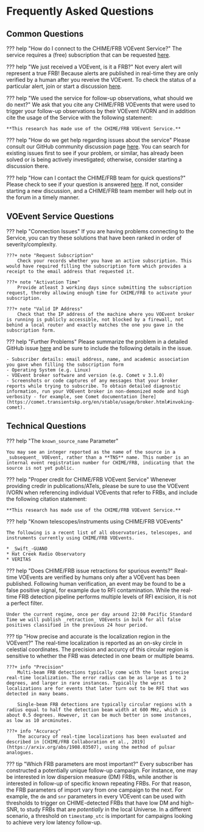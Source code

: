 # Frequently Asked Questions

## Common Questions
??? help "How do I connect to the CHIME/FRB VOEvent Service?"
    The service requires a (free) subscription that can be requested [here](https://chime-frb.ca/voevents). 

??? help "We just received a VOEvent, is it a FRB?"
    Not every alert will represent a true FRB! Because alerts are published in real-time they are only verified by a human after you reveive the VOEvent. To check the status of a particular alert, join or start a discussion [here](https://github.com/chime-frb-open-data/community/discussions).

??? help "We used the service for follow-up observations, what should we do next?"
    We ask that you cite any CHIME/FRB VOEvents that were used to trigger your follow-up observations by their VOEvent IVORN and in addition cite the usage of the Service with the following statement: 
    
    **This research has made use of the CHIME/FRB VOEvent Service.**

??? help "How do we get help regarding issues about the service"
    Please consult our GitHub community discussion page [here](https://github.com/chime-frb-open-data/community/discussions). You can search for existing issues first to see if your problem, or similar, has already been solved or is being actively investigated; otherwise, consider starting a discussion there.

??? help "How can I contact the CHIME/FRB team for quick questions?"
    Please check to see if your question is answered [here](https://github.com/chime-frb-open-data/community/discussions). If not, consider starting a new discussion, and a CHIME/FRB team member will help out in the forum in a timely manner.


## VOEvent Service Questions
??? help "Connection Issues"
    If you are having problems connecting to the Service, you can try these solutions that have been ranked in order of severity/complexity.

    ???+ note "Request Subscription"
        Check your records whether you have an active subscription. This would have required filling the subscription form which provides a receipt to the email address that requested it.

    ???+ note "Activation Time"
        Provide atleast 3 working days since submitting the subscription request, thereby allowing enough time for CHIME/FRB to activate your subscription.

    ???+ note "Valid IP Address"
        Check that the IP address of the machine where you VOEvent broker is running is publicly accessible, not blocked by a firewall, not behind a local router and exactly matches the one you gave in the subscription form.

??? help "Further Problems"
    Please summarize the problem in a detailed GitHub issue [here](https://github.com/chime-frb-open-data/community/issues) and be sure to include the following details in the issue.
    
    - Subscriber details: email address, name, and academic association you gave when filling the subscription form
    - Operating System (e.g. Linux)
    - VOEvent broker software and version (e.g. Comet v 3.1.0)
    - Screenshots or code captures of any messages that your broker reports while trying to subscribe. To obtain detailed diagnostic information, run your VOEvent broker in non-demonized mode and high verbosity - for example, see Comet documentation [here](https://comet.transientskp.org/en/stable/usage/broker.html#invoking-comet).

## Technical Questions

??? help "The `known_source_name` Parameter"

    You may see an integer reported as the name of the source in a _subsequent_ VOEvent, rather than a **TNS** name. This number is an internal event registration number for CHIME/FRB, indicating that the source is not yet public.

??? help "Proper credit for CHIME/FRB VOEvent Service"
    Whenever providing credir in publications/ATels, please be sure to use the VOEvent IVORN when referencing individual VOEvents that refer to FRBs, and include the following citation statement: 
    
    **This research has made use of the CHIME/FRB VOEvent Service.**

??? help "Known telescopes/instruments using CHIME/FRB VOEvents"

    The following is a recent list of all observatories, telescopes, and instruments currently using CHIME/FRB VOEvents.
    
    * _Swift_-GUANO
    * Hat Creek Radio Observatory
    * VERITAS


??? help "Does CHIME/FRB issue retractions for spurious events?"
    Real-time VOEvents are verified by humans only after a VOEvent has been published. Following human verification, an event may be found to be a false positive signal, for example due to RFI contamination. While the real-time FRB detection pipeline performs multiple levels of RFI excision, it is not a perfect filter. 

    Under the current regime, once per day around 22:00 Pacific Standard Time we will publish _retraction_ VOEvents in bulk for all false positives classified in the previous 24 hour period.

??? tip "How precise and accurate is the localization region in the VOEvent?"
    The real-time localization is reported as an on-sky circle in celestial coordinates. The precision and accurcy of this circular region is sensitive to whether the FRB was detected in one beam or multiple beams.

    ???+ info "Precision"
        Multi-beam FRB detections typically come with the least precise real-time localization. The error radius can be as large as 1 to 2 degrees, and larger in rare instances. Typically the worst localizations are for events that later turn out to be RFI that was detected in many beams.

        Single-beam FRB detections are typically circular regions with a radius equal to half the detection beam width at 600 MHz, which is about 0.5 degrees. However, it can be much better in some instances, as low as 10 arcminutes. 

    ???+ info "Accuracy"
        The accuracy of real-time localizations has been evaluated and described in [CHIME/FRB Collaboration et al., 2019](https://arxiv.org/abs/1908.03507), using the method of pulsar analogues. 

??? tip "Which FRB parameters are most important?"
    Every subscriber has constructed a potentially unique follow-up campaign. For instance, one may be interested in low dispersion measure (DM) FRBs, while another is interested in follow-up of specific known repeating FRBs. For that reason, the FRB parameters of import vary from one campaign to the next. For example, the `dm` and `snr` parameters in every VOEvent can be used with thresholds to trigger on CHIME-detected FRBs that have low DM and high-SNR, to study FRBs that are _potentially_ in the local Universe. In a different scenario, a threshold on `timestamp_utc` is important for campaigns looking to achieve very low latency follow-up. 
